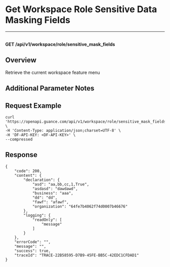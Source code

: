 # Get Workspace Role Sensitive Data Masking Fields

---

<br />**GET /api/v1/workspace/role/sensitive_mask_fields**

## Overview
Retrieve the current workspace feature menu



## Additional Parameter Notes



## Request Example
```shell
curl 'https://openapi.guance.com/api/v1/workspace/role/sensitive_mask_fields' \
-H 'Content-Type: application/json;charset=UTF-8' \
-H 'DF-API-KEY: <DF-API-KEY>' \
--compressed
```



## Response
```shell
{
    "code": 200,
    "content": {
        "declaration": {
            "asd": "aa,bb,cc,1,True",
            "asdasd": "dawdawd",
            "business": "aaa",
            "dd": "dd",
            "fawf": "afawf",
            "organization": "64fe7b4062f74d0007b46676"
        },
        "logging": {
            "readOnly": [
                "message"
            ]
        }
    },
    "errorCode": "",
    "message": "",
    "success": true,
    "traceId": "TRACE-22B58595-D7B9-45FE-BB5C-42EDC1CFDAD1"
} 
```